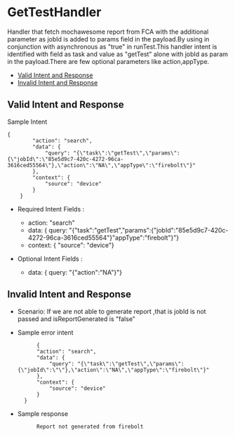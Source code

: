 # GetTestHandler 

Handler that fetch mochawesome report from FCA with the additional parameter as jobId is added to params field in the payload.By using in conjunction with asynchronous as "true" in runTest.This handler intent is identified with field as task and value as "getTest" alone with jobId as param in the payload.There are few optional parameters like action,appType.

* [Valid Intent and Response](#valid-intent-and-response)
* [Invalid Intent and Response](#invalid-intent-and-response)

## Valid Intent and Response

Sample Intent

	{
            "action": "search",
            "data": {
                "query": "{\"task\":\"getTest\",\"params\":{\"jobId\":\"85e5d9c7-420c-4272-96ca-3616ced55564\"},\"action\":\"NA\",\"appType\":\"firebolt\"}"
            },
            "context": {
                "source": "device"
            }
        }

- Required Intent Fields : 
    - action: "search"
    - data: { query: "{"task":"getTest","params":{"jobId":"85e5d9c7-420c-4272-96ca-3616ced55564"}"appType":"firebolt"}"}
    - context: { "source": "device"}

- Optional Intent Fields :
    - data: { query: "{"action":"NA"}"}

## Invalid Intent and Response

- Scenario: If we are not able to generate report ,that is jobId is not passed and isReportGenerated is "false" 
- Sample error intent 
    
            {
            "action": "search",
            "data": {
                "query": "{\"task\":\"getTest\",\"params\":{\"jobId\":\"\"},\"action\":\"NA\",\"appType\":\"firebolt\"}"
            },
            "context": {
                "source": "device"
            }
        }

- Sample response

            Report not generated from firebolt
